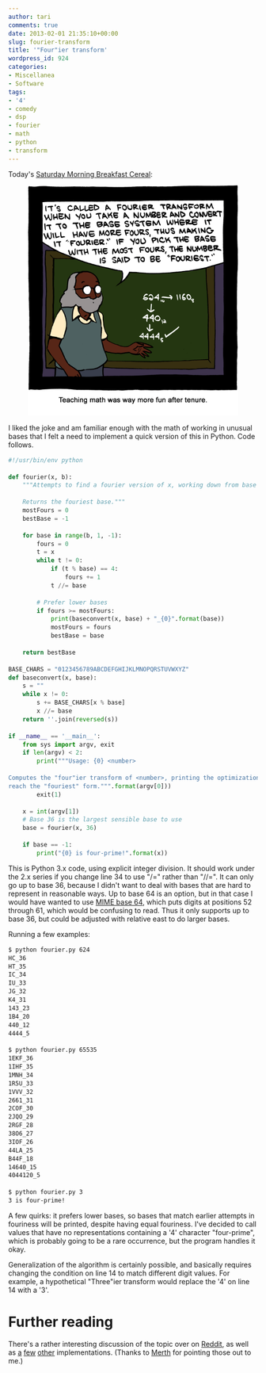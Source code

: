 ```yaml
---
author: tari
comments: true
date: 2013-02-01 21:35:10+00:00
slug: fourier-transform
title: '"Four"ier transform'
wordpress_id: 924
categories:
- Miscellanea
- Software
tags:
- '4'
- comedy
- dsp
- fourier
- math
- python
- transform
---
```


Today's [Saturday Morning Breakfast Cereal](http://www.smbc-comics.com/):

<figure>
    <a href="http://www.smbc-comics.com/?id=2874">
        <img src="/images/2013/20130201.gif" alt="SMBC for February 1, 2013" />
    </a>
</figure>

I liked the joke and am familiar enough with the math of working in unusual
bases that I felt a need to implement a quick version of this in Python. Code
follows.

```python
#!/usr/bin/env python

def fourier(x, b):
    """Attempts to find a fourier version of x, working down from base b.

    Returns the fouriest base."""
    mostFours = 0
    bestBase = -1

    for base in range(b, 1, -1):
        fours = 0
        t = x
        while t != 0:
            if (t % base) == 4:
                fours += 1
            t //= base

        # Prefer lower bases
        if fours >= mostFours:
            print(baseconvert(x, base) + "_{0}".format(base))
            mostFours = fours
            bestBase = base

    return bestBase

BASE_CHARS = "0123456789ABCDEFGHIJKLMNOPQRSTUVWXYZ"
def baseconvert(x, base):
    s = ""
    while x != 0:
        s += BASE_CHARS[x % base]
        x //= base
    return ''.join(reversed(s))

if __name__ == '__main__':
    from sys import argv, exit
    if len(argv) < 2:
        print("""Usage: {0} <number>

Computes the "four"ier transform of <number>, printing the optimizations to
reach the "fouriest" form.""".format(argv[0]))
        exit(1)

    x = int(argv[1])
    # Base 36 is the largest sensible base to use
    base = fourier(x, 36)

    if base == -1:
        print("{0} is four-prime!".format(x))
```

This is Python 3.x code, using explicit integer division. It should work under
the 2.x series if you change line 34 to use "/=" rather than "//=". It can only
go up to base 36, because I didn't want to deal with bases that are hard to
represent in reasonable ways. Up to base 64 is an option, but in that case I
would have wanted to use [MIME base 64](https://en.wikipedia.org/wiki/MIME),
which puts digits at positions 52 through 61, which would be confusing to read.
Thus it only supports up to base 36, but could be adjusted with relative east to
do larger bases.

Running a few examples:

```sh
$ python fourier.py 624
HC_36
HT_35
IC_34
IU_33
JG_32
K4_31
143_23
1B4_20
440_12
4444_5

$ python fourier.py 65535
1EKF_36
1IHF_35
1MNH_34
1R5U_33
1VVV_32
2661_31
2COF_30
2JQO_29
2RGF_28
38O6_27
3IOF_26
44LA_25
B44F_18
14640_15
4044120_5

$ python fourier.py 3
3 is four-prime!
```

A few quirks: it prefers lower bases, so bases that match earlier attempts in
fouriness will be printed, despite having equal fouriness. I've decided to call
values that have no representations containing a '4' character "four-prime",
which is probably going to be a rare occurrence, but the program handles it
okay.

Generalization of the algorithm is certainly possible, and basically requires
changing the condition on line 14 to match different digit values. For example,
a hypothetical "Three"ier transform would replace the '4' on line 14 with a '3'.

# Further reading

There's a rather interesting discussion of the topic over on
[Reddit](http://www.reddit.com/r/math/comments/17oyhn/smbc_fourier/), as well as
[a](https://github.com/snowyote/fouriest)
[few](http://wigfield.org/fourier.html)
[other](http://codepen.io/anon/full/kcaFK) implementations. (Thanks to
[Merth](http://merthsoft.com/) for pointing those out to me.)
